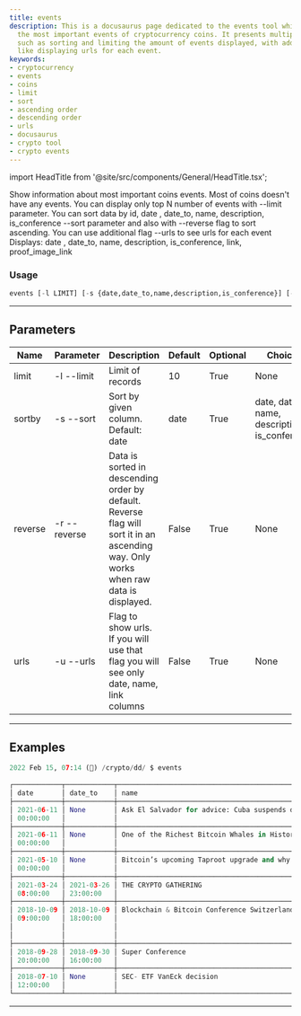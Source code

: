 ```yaml
---
title: events
description: This is a docusaurus page dedicated to the events tool which displays
  the most important events of cryptocurrency coins. It presents multiple functionalities
  such as sorting and limiting the amount of events displayed, with additional features
  like displaying urls for each event.
keywords:
- cryptocurrency
- events
- coins
- limit
- sort
- ascending order
- descending order
- urls
- docusaurus
- crypto tool
- crypto events
---
```


import HeadTitle from '@site/src/components/General/HeadTitle.tsx';

<HeadTitle title="crypto /dd/events - Reference | OpenBB Terminal Docs" />

Show information about most important coins events. Most of coins doesn't have any events. You can display only top N number of events with --limit parameter. You can sort data by id, date , date_to, name, description, is_conference --sort parameter and also with --reverse flag to sort ascending. You can use additional flag --urls to see urls for each event Displays: date , date_to, name, description, is_conference, link, proof_image_link

### Usage

```python wordwrap
events [-l LIMIT] [-s {date,date_to,name,description,is_conference}] [-r] [-u]
```

---

## Parameters

| Name | Parameter | Description | Default | Optional | Choices |
| ---- | --------- | ----------- | ------- | -------- | ------- |
| limit | -l  --limit | Limit of records | 10 | True | None |
| sortby | -s  --sort | Sort by given column. Default: date | date | True | date, date_to, name, description, is_conference |
| reverse | -r  --reverse | Data is sorted in descending order by default. Reverse flag will sort it in an ascending way. Only works when raw data is displayed. | False | True | None |
| urls | -u  --urls | Flag to show urls. If you will use that flag you will see only date, name, link columns | False | True | None |


---

## Examples

```python
2022 Feb 15, 07:14 (🦋) /crypto/dd/ $ events
                                                                                          All Events
┌────────────┬────────────┬────────────────────────────────────────────────────────────────────────────────────────────────────────┬─────────────────────────────────────────┬───────────────┐
│ date       │ date_to    │ name                                                                                                   │ description                             │ is_conference │
├────────────┼────────────┼────────────────────────────────────────────────────────────────────────────────────────────────────────┼─────────────────────────────────────────┼───────────────┤
│ 2021-06-11 │ None       │ Ask El Salvador for advice: Cuba suspends dollar cash deposits in banks due to US sanctions            │                                         │ False         │
│ 00:00:00   │            │                                                                                                        │                                         │               │
├────────────┼────────────┼────────────────────────────────────────────────────────────────────────────────────────────────────────┼─────────────────────────────────────────┼───────────────┤
│ 2021-06-11 │ None       │ One of the Richest Bitcoin Whales in History Bought $138,000,000 in BTC Amid Market Turmoil – AronBoss │                                         │ False         │
│ 00:00:00   │            │                                                                                                        │                                         │               │
├────────────┼────────────┼────────────────────────────────────────────────────────────────────────────────────────────────────────┼─────────────────────────────────────────┼───────────────┤
│ 2021-05-10 │ None       │ Bitcoin’s upcoming Taproot upgrade and why it matters for the network                                  │                                         │ False         │
│ 00:00:00   │            │                                                                                                        │                                         │               │
├────────────┼────────────┼────────────────────────────────────────────────────────────────────────────────────────────────────────┼─────────────────────────────────────────┼───────────────┤
│ 2021-03-24 │ 2021-03-26 │ THE CRYPTO GATHERING                                                                                   │                                         │ False         │
│ 08:00:00   │ 23:00:00   │                                                                                                        │                                         │               │
├────────────┼────────────┼────────────────────────────────────────────────────────────────────────────────────────────────────────┼─────────────────────────────────────────┼───────────────┤
│ 2018-10-09 │ 2018-10-09 │ Blockchain & Bitcoin Conference Switzerland                                                            │ The second conference organized by      │ True          │
│ 09:00:00   │ 18:00:00   │                                                                                                        │ Smile-Expo company in Geneva, the       │               │
│            │            │                                                                                                        │ European fintech hub. The conference    │               │
│            │            │                                                                                                        │ will also feature the demozone.         │               │
├────────────┼────────────┼────────────────────────────────────────────────────────────────────────────────────────────────────────┼─────────────────────────────────────────┼───────────────┤
│ 2018-09-28 │ 2018-09-30 │ Super Conference                                                                                       │ KWIC, Kitchener - Waterloo, ON, Canada. │ True          │
│ 20:00:00   │ 16:00:00   │                                                                                                        │ 29 September, 2018                      │               │
├────────────┼────────────┼────────────────────────────────────────────────────────────────────────────────────────────────────────┼─────────────────────────────────────────┼───────────────┤
│ 2018-07-10 │ None       │ SEC- ETF VanEck decision                                                                               │                                         │ False         │
│ 12:00:00   │            │                                                                                                        │                                         │               │
└────────────┴────────────┴────────────────────────────────────────────────────────────────────────────────────────────────────────┴─────────────────────────────────────────┴───────────────┘
```
---

